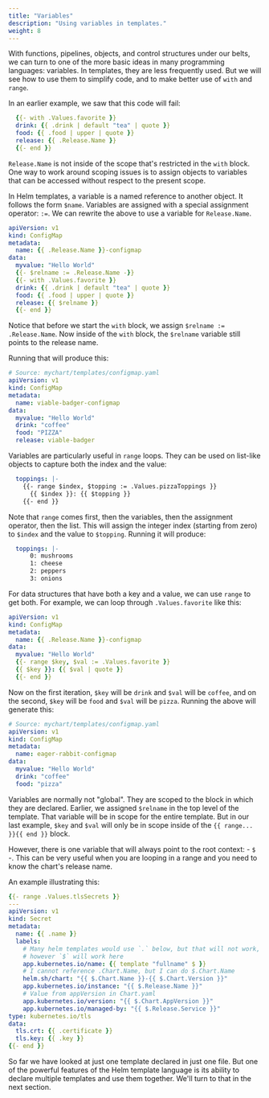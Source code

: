 ```yaml
---
title: "Variables"
description: "Using variables in templates."
weight: 8
---
```


With functions, pipelines, objects, and control structures under our belts, we
can turn to one of the more basic ideas in many programming languages:
variables. In templates, they are less frequently used. But we will see how to
use them to simplify code, and to make better use of `with` and `range`.

In an earlier example, we saw that this code will fail:

```yaml
  {{- with .Values.favorite }}
  drink: {{ .drink | default "tea" | quote }}
  food: {{ .food | upper | quote }}
  release: {{ .Release.Name }}
  {{- end }}
```

`Release.Name` is not inside of the scope that's restricted in the `with` block.
One way to work around scoping issues is to assign objects to variables that can
be accessed without respect to the present scope.

In Helm templates, a variable is a named reference to another object. It follows
the form `$name`. Variables are assigned with a special assignment operator:
`:=`. We can rewrite the above to use a variable for `Release.Name`.

```yaml
apiVersion: v1
kind: ConfigMap
metadata:
  name: {{ .Release.Name }}-configmap
data:
  myvalue: "Hello World"
  {{- $relname := .Release.Name -}}
  {{- with .Values.favorite }}
  drink: {{ .drink | default "tea" | quote }}
  food: {{ .food | upper | quote }}
  release: {{ $relname }}
  {{- end }}
```

Notice that before we start the `with` block, we assign `$relname :=
.Release.Name`. Now inside of the `with` block, the `$relname` variable still
points to the release name.

Running that will produce this:

```yaml
# Source: mychart/templates/configmap.yaml
apiVersion: v1
kind: ConfigMap
metadata:
  name: viable-badger-configmap
data:
  myvalue: "Hello World"
  drink: "coffee"
  food: "PIZZA"
  release: viable-badger
```

Variables are particularly useful in `range` loops. They can be used on
list-like objects to capture both the index and the value:

```yaml
  toppings: |-
    {{- range $index, $topping := .Values.pizzaToppings }}
      {{ $index }}: {{ $topping }}
    {{- end }}

```

Note that `range` comes first, then the variables, then the assignment operator,
then the list. This will assign the integer index (starting from zero) to
`$index` and the value to `$topping`. Running it will produce:

```yaml
  toppings: |-
      0: mushrooms
      1: cheese
      2: peppers
      3: onions
```

For data structures that have both a key and a value, we can use `range` to get
both. For example, we can loop through `.Values.favorite` like this:

```yaml
apiVersion: v1
kind: ConfigMap
metadata:
  name: {{ .Release.Name }}-configmap
data:
  myvalue: "Hello World"
  {{- range $key, $val := .Values.favorite }}
  {{ $key }}: {{ $val | quote }}
  {{- end }}
```

Now on the first iteration, `$key` will be `drink` and `$val` will be `coffee`,
and on the second, `$key` will be `food` and `$val` will be `pizza`. Running the
above will generate this:

```yaml
# Source: mychart/templates/configmap.yaml
apiVersion: v1
kind: ConfigMap
metadata:
  name: eager-rabbit-configmap
data:
  myvalue: "Hello World"
  drink: "coffee"
  food: "pizza"
```

Variables are normally not "global". They are scoped to the block in which they
are declared. Earlier, we assigned `$relname` in the top level of the template.
That variable will be in scope for the entire template. But in our last example,
`$key` and `$val` will only be in scope inside of the `{{ range... }}{{ end }}`
block.

However, there is one variable that will always point to the root context: - `$` -.
This can be very useful when you are looping
in a range and you need to know the chart's release name.

An example illustrating this:
```yaml
{{- range .Values.tlsSecrets }}
---
apiVersion: v1
kind: Secret
metadata:
  name: {{ .name }}
  labels:
    # Many helm templates would use `.` below, but that will not work,
    # however `$` will work here
    app.kubernetes.io/name: {{ template "fullname" $ }}
    # I cannot reference .Chart.Name, but I can do $.Chart.Name
    helm.sh/chart: "{{ $.Chart.Name }}-{{ $.Chart.Version }}"
    app.kubernetes.io/instance: "{{ $.Release.Name }}"
    # Value from appVersion in Chart.yaml
    app.kubernetes.io/version: "{{ $.Chart.AppVersion }}"
    app.kubernetes.io/managed-by: "{{ $.Release.Service }}"
type: kubernetes.io/tls
data:
  tls.crt: {{ .certificate }}
  tls.key: {{ .key }}
{{- end }}
```

So far we have looked at just one template declared in just one file. But one of
the powerful features of the Helm template language is its ability to declare
multiple templates and use them together. We'll turn to that in the next
section.

